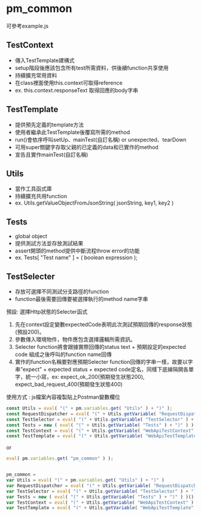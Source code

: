 # pm_common
可參考example.js
## TestContext 
- 傳入TestTemplate建構式
- setup階段後應該包含所有test所需資料，供後續function共享使用
- 持續擴充常用資料
- 在class裡面使用this.context可取得reference
- ex. this.context.responseText 取得回應的body字串

## TestTemplate
- 提供預先定義的template方法
- 使用者繼承此TestTemplate後覆寫所需的method
- run()會依序呼叫setUp、mainTest(自訂名稱) or unexpected、tearDown
- 可用super關鍵字存取父親的已定義的data和已實作的method
- 宣告且實作mainTest(自訂名稱)

## Utils
- 當作工具函式庫
- 持續擴充共用function
- ex. Utils.getValueObjectFromJsonString( jsonString, key1, key2 )

## Tests
- global object
- 提供測試方法並存放測試結果
- assert開頭的method提供中斷流程throw error的功能
- ex. Tests[ "Test name" ] = ( boolean expression );

## TestSelecter
- 存放可選擇不同測試分支路徑的function
- function最後需要回傳要被選擇執行的method name字串

預設: 選擇Http狀態的Selecter函式
1.  先在context設定變數expectedCode表明此次測試預期回傳的response狀態(預設200)。
2.	參數傳入環境物件，物件應包含選擇邏輯所需資訊。
3.	Selecter function將會跟據實際回傳的status text + 預期設定的expected code 組成之後呼叫的function name回傳
4.  實作的function名稱要對應預期Selecter function回傳的字串一樣，故要以字串”expect” + expected status + expected code定名，同樣下底線隔開各單     字，統一小寫，ex: expect_ok_200(預期發生狀態200), expect_bad_request_400(預期發生狀態400)
    


使用方式 : js檔案內容複製貼上Postman變數欄位
```javascript
const Utils = eval( "(" + pm.variables.get( "Utils" ) + ")" );
const RequestDispatcher = eval( "(" + Utils.getVariable( "RequestDispatcher" ) + ")" );
const TestSelector = eval( "(" + Utils.getVariable( "TestSelector" ) + ")" );
const Tests = new ( eval( "(" + Utils.getVariable( "Tests" ) + ")" ) )();
const TestContext = eval( "(" + Utils.getVariable( "WebApiTestContext" ) + ")" );
const TestTemplate = eval( "(" + Utils.getVariable( "WebApiTestTemplate" ) + ")" );
```

or

```javascript
eval( pm.variables.get( "pm_common" ) );


pm_common =
var Utils = eval( "(" + pm.variables.get( "Utils" ) + ")" )
var RequestDispatcher = eval( "(" + Utils.getVariable( "RequestDispatcher" ) + ")" );
var TestSelector = eval( "(" + Utils.getVariable( "TestSelector" ) + ")" );
var Tests = new ( eval( "(" + Utils.getVariable( "Tests" ) + ")" ) )();
var TestContext = eval( "(" + Utils.getVariable( "WebApiTestContext" ) + ")" );
var TestTemplate = eval( "(" + Utils.getVariable( "WebApiTestTemplate" ) + ")" );
```
